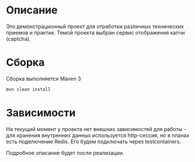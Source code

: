 # Описание
Это демонстрационный проект для отработки различных технических приемов и практик.
Темой проекта выбран сервис отображения капчи (captcha).

# Сборка
Сборка выполняется Maven 3
````bash
mvn clean install
````

# Зависимости
На текущий момент у проекта нет внешних зависимостей для работы - для хранения 
внутренних данных используется http-сесcия, но в планах есть поделючение Redis.
Его будем подключать через testcontainers.

Подробное описание будет после реализации. 
